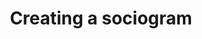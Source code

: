 ---
layout: default
title: Creating a sociogram
parent: Creating A Network Canvas Interview
nav_order: 6
last_modified_at: 2019-03-08
---